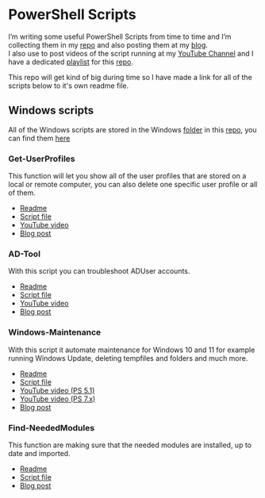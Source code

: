 # PowerShell Scripts

I’m writing some useful PowerShell Scripts from time to time and I’m collecting them in my [repo](https://github.com/rstolpe/PowerShell-Scripts) and also posting them at my [blog](https://stolpe.io).  
I also use to post videos of the script running at my [YouTube Channel](https://www.youtube.com/channel/UClrIQN9SysVTEMPmxxn-p1w) and I have a dedicated [playlist](https://www.youtube.com/playlist?list=PLOdABThmxohswmbXjPadlpqdNiQxj9ZoP) for this [repo](https://github.com/rstolpe/PowerShell-Scripts).  
  
This repo will get kind of big during time so I have made a link for all of the scripts below to it's own readme file.  
## Windows scripts
All of the Windows scripts are stored in the Windows [folder]((https://github.com/rstolpe/PowerShell-Scripts/tree/main/Windows)) in this [repo](https://github.com/rstolpe/PowerShell-Scripts), you can find them [here](https://github.com/rstolpe/PowerShell-Scripts/tree/main/Windows)

### Get-UserProfiles
This function will let you show all of the user profiles that are stored on a local or remote computer, you can also delete one specific user profile or all of them.
- [Readme](https://github.com/rstolpe/PowerShell-Scripts/blob/main/Windows/Get-UserProfiles.md)  
- [Script file](https://github.com/rstolpe/PowerShell-Scripts/blob/main/Windows/Get-UserProfiles.ps1)
- [YouTube video](https://youtube.com/shorts/SPPSHiMjVmA?feature=share)
- [Blog post]()

### AD-Tool
With this script you can troubleshoot ADUser accounts.
- [Readme](https://github.com/rstolpe/PowerShell-Scripts/blob/main/Windows/AD-Tool.md)
- [Script file](https://github.com/rstolpe/PowerShell-Scripts/blob/main/Windows/AD-Tool.ps1)
- [YouTube video](https://youtu.be/IVy4IBaB_qM)
- [Blog post](https://stolpe.io/created-a-adtool-in-powershell/)

### Windows-Maintenance
With this script it automate maintenance for Windows 10 and 11 for example running Windows Update, deleting tempfiles and folders and much more.
- [Readme](https://github.com/rstolpe/PowerShell-Scripts/blob/main/Windows/Windows-Maintenance.md)  
- [Script file](https://github.com/rstolpe/PowerShell-Scripts/blob/main/Windows/Windows-Maintenance.ps1)
- [YouTube video (PS 5.1)](https://youtu.be/DtXwHhKrOnY)
- [YouTube video (PS 7.x)](https://youtu.be/Qm57XmfhTkg)
- [Blog post](https://stolpe.io/windows-maintenance-script/)

### Find-NeededModules
This function are making sure that the needed modules are installed, up to date and imported.
- [Readme](https://github.com/rstolpe/PowerShell-Scripts/blob/main/Windows/Find-NeededModules.md)  
- [Script file](https://github.com/rstolpe/PowerShell-Scripts/blob/main/Windows/Find-NeededModules.ps1)
- [Blog post](https://stolpe.io/made-a-function-to-verify-modules/)
